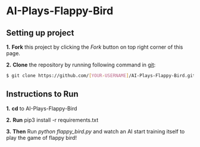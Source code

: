 # AI-Plays-Flappy-Bird


## Setting up project

 **1.** **Fork** this project by clicking the _Fork_ button on top right corner of this page.

 **2.** **Clone** the repository by running following command in [git](https://git-scm.com/):
 ```sh
 $ git clone https://github.com/[YOUR-USERNAME]/AI-Plays-Flappy-Bird.git
 ```
 
 
 ## Instructions to Run
 **1.** **cd** to AI-Plays-Flappy-Bird
 
 **2.** **Run** pip3 install -r requirements.txt

**3.** **Then** Run *python flappy_bird.py* and watch an AI start training itself to play the game of flappy bird!
